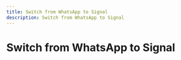 ```yaml
---
title: Switch from WhatsApp to Signal
description: Switch from WhatsApp to Signal
---
```


# Switch from WhatsApp to Signal